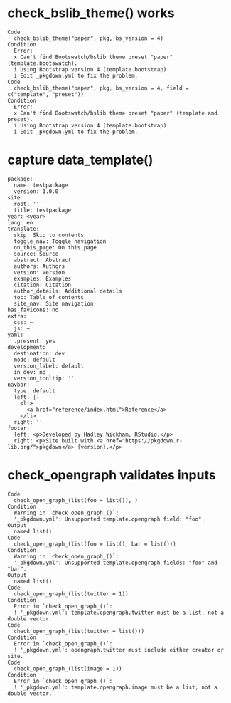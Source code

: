 # check_bslib_theme() works

    Code
      check_bslib_theme("paper", pkg, bs_version = 4)
    Condition
      Error:
      x Can't find Bootswatch/bslib theme preset "paper" (template.bootswatch).
      i Using Bootstrap version 4 (template.bootstrap).
      i Edit _pkgdown.yml to fix the problem.
    Code
      check_bslib_theme("paper", pkg, bs_version = 4, field = c("template", "preset"))
    Condition
      Error:
      x Can't find Bootswatch/bslib theme preset "paper" (template and preset).
      i Using Bootstrap version 4 (template.bootstrap).
      i Edit _pkgdown.yml to fix the problem.

# capture data_template()

    package:
      name: testpackage
      version: 1.0.0
    site:
      root: ''
      title: testpackage
    year: <year>
    lang: en
    translate:
      skip: Skip to contents
      toggle_nav: Toggle navigation
      on_this_page: On this page
      source: Source
      abstract: Abstract
      authors: Authors
      version: Version
      examples: Examples
      citation: Citation
      author_details: Additional details
      toc: Table of contents
      site_nav: Site navigation
    has_favicons: no
    extra:
      css: ~
      js: ~
    yaml:
      .present: yes
    development:
      destination: dev
      mode: default
      version_label: default
      in_dev: no
      version_tooltip: ''
    navbar:
      type: default
      left: |-
        <li>
          <a href="reference/index.html">Reference</a>
        </li>
      right: ''
    footer:
      left: <p>Developed by Hadley Wickham, RStudio.</p>
      right: <p>Site built with <a href="https://pkgdown.r-lib.org/">pkgdown</a> {version}.</p>
    

# check_opengraph validates inputs

    Code
      check_open_graph_(list(foo = list()), )
    Condition
      Warning in `check_open_graph_()`:
      '_pkgdown.yml': Unsupported template.opengraph field: "foo".
    Output
      named list()
    Code
      check_open_graph_(list(foo = list(), bar = list()))
    Condition
      Warning in `check_open_graph_()`:
      '_pkgdown.yml': Unsupported template.opengraph fields: "foo" and "bar".
    Output
      named list()
    Code
      check_open_graph_(list(twitter = 1))
    Condition
      Error in `check_open_graph_()`:
      ! '_pkgdown.yml': template.opengraph.twitter must be a list, not a double vector.
    Code
      check_open_graph_(list(twitter = list()))
    Condition
      Error in `check_open_graph_()`:
      ! '_pkgdown.yml': opengraph.twitter must include either creator or site.
    Code
      check_open_graph_(list(image = 1))
    Condition
      Error in `check_open_graph_()`:
      ! '_pkgdown.yml': template.opengraph.image must be a list, not a double vector.

